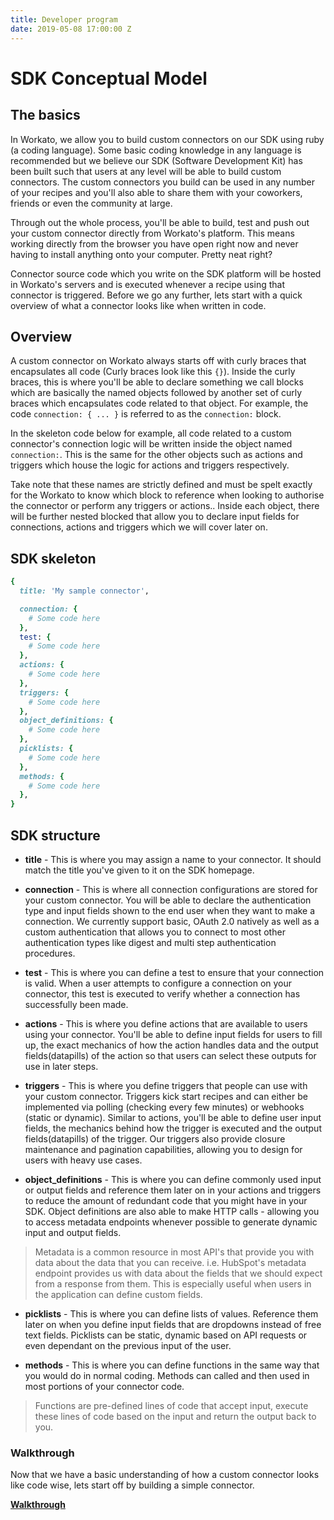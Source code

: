 ```yaml
---
title: Developer program
date: 2019-05-08 17:00:00 Z
---
```

# SDK Conceptual Model

## The basics
In Workato, we allow you to build custom connectors on our SDK using ruby (a coding language). Some basic coding knowledge in any language is recommended but we believe our SDK (Software Development Kit) has been built such that users at any level will be able to build custom connectors. The custom connectors you build can be used in any number of your recipes and you'll also able to share them with your coworkers, friends or even the community at large.

Through out the whole process, you'll be able to build, test and push out your custom connector directly from Workato's platform. This means working directly from the browser you have open right now and never having to install anything onto your computer. Pretty neat right?

Connector source code which you write on the SDK platform will be hosted in Workato's servers and is executed whenever a recipe using that connector is triggered. Before we go any further, lets start with a quick overview of what a connector looks like when written in code.

## Overview
A custom connector on Workato always starts off with curly braces that encapsulates all code (Curly braces look like this `{}`). Inside the curly braces, this is where you'll be able to declare something we call blocks which are basically the named objects followed by another set of curly braces which encapsulates code related to that object. For example, the code `connection: { ... }` is referred to as the `connection:` block.

In the skeleton code below for example, all code related to a custom connector's connection logic will be written inside the object named `connection:`. This is the same for the other objects such as actions and triggers which house the logic for actions and triggers respectively.

Take note that these names are strictly defined and must be spelt exactly for the Workato to know which block to reference when looking to authorise the connector or perform any triggers or actions.. Inside each object, there will be further nested blocked that allow you to declare input fields for connections, actions and triggers which we will cover later on.

## SDK skeleton
```ruby
{
  title: 'My sample connector',

  connection: {
    # Some code here
  },
  test: {
    # Some code here
  },
  actions: {
    # Some code here
  },
  triggers: {
    # Some code here
  },
  object_definitions: {
    # Some code here
  },
  picklists: {
    # Some code here
  },
  methods: {
    # Some code here
  },
}
```

## SDK structure
- **title** - This is where you may assign a name to your connector. It should match the title you've given to it on the SDK homepage.

- **connection** - This is where all connection configurations are stored for your custom connector. You will be able to declare the authentication type and input fields shown to the end user when they want to make a connection. We currently support basic, OAuth 2.0 natively as well as a custom authentication that allows you to connect to most other authentication types like digest and multi step authentication procedures.

- **test** - This is where you can define a test to ensure that your connection is valid. When a user attempts to configure a connection on your connector, this test is executed to verify whether a connection has successfully been made.

- **actions** - This is where you define actions that are available to users using your connector. You'll be able to define input fields for users to fill up, the exact mechanics of how the action handles data and the output fields(datapills) of the action so that users can select these outputs for use in later steps.

- **triggers** - This is where you define triggers that people can use with your custom connector. Triggers kick start recipes and can either be implemented via polling (checking every few minutes) or webhooks (static or dynamic). Similar to actions, you'll be able to define user input fields, the mechanics behind how the trigger is executed and the output fields(datapills) of the trigger. Our triggers also provide closure maintenance and pagination capabilities, allowing you to design for users with heavy use cases.

- **object_definitions** - This is where you can define commonly used input or output fields and reference them later on in your actions and triggers to reduce the amount of redundant code that you might have in your SDK. Object definitions are also able to make HTTP calls - allowing you to access metadata endpoints whenever possible to generate dynamic input and output fields.

> Metadata is a common resource in most API's that provide you with data about the data that you can receive. i.e. HubSpot's metadata endpoint provides us with data about the fields that we should expect from a response from them. This is especially useful when users in the application can define custom fields.

- **picklists** - This is where you can define lists of values. Reference them later on when you define input fields that are dropdowns instead of free text fields. Picklists can be static, dynamic based on API requests or even dependant on the previous input of the user.

- **methods** - This is where you can define functions in the same way that you would do in normal coding. Methods can called and then used in most portions of your connector code.

> Functions are pre-defined lines of code that accept input, execute these lines of code based on the input and return the output back to you.

### Walkthrough
Now that we have a basic understanding of how a custom connector looks like code wise, lets start off by building a simple connector.

**[Walkthrough](/developing-connectors/sdk/walk-through.md)**
